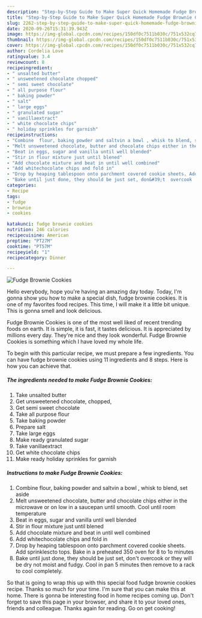 ```yaml
---
description: "Step-by-Step Guide to Make Super Quick Homemade Fudge Brownie Cookies"
title: "Step-by-Step Guide to Make Super Quick Homemade Fudge Brownie Cookies"
slug: 2262-step-by-step-guide-to-make-super-quick-homemade-fudge-brownie-cookies
date: 2020-09-26T15:31:39.943Z
image: https://img-global.cpcdn.com/recipes/150df0c7511b030c/751x532cq70/fudge-brownie-cookies-recipe-main-photo.jpg
thumbnail: https://img-global.cpcdn.com/recipes/150df0c7511b030c/751x532cq70/fudge-brownie-cookies-recipe-main-photo.jpg
cover: https://img-global.cpcdn.com/recipes/150df0c7511b030c/751x532cq70/fudge-brownie-cookies-recipe-main-photo.jpg
author: Cordelia Love
ratingvalue: 3.4
reviewcount: 8
recipeingredient:
- " unsalted butter"
- " unsweetened chocolate chopped"
- " semi sweet chocolate"
- " all purpose flour"
- " baking powder"
- " salt"
- " large eggs"
- " granulated sugar"
- " vanillaextract"
- " white chocolate chips"
- " holiday sprinkles for garnish"
recipeinstructions:
- "Combine  flour, baking powder and saltvin a bowl , whisk to blend, set aside"
- "Melt unsweetened chocolate, butter and chocolate chips either in the microwave or on low in a saucepan until smooth. Cool until room temperature"
- "Beat in eggs, sugar and vanilla until well blended"
- "Stir in flour mixture just until blened"
- "Add chocolate mixture and beat in until well combined"
- "Add whitechocolate chips and fold in"
- "Drop by heaping tablespoon onto parchment covered cookie sheets. Add sprinklescto tops. Bake in a preheated 350 oven for 8 to 1o minutes"
- "Bake until just done, they should be just set, don&#39;t  overcook  or they will be dry not moist and fudgy. Cool in pan 5 minutes then remove to a rack to cool completely."
categories:
- Recipe
tags:
- fudge
- brownie
- cookies

katakunci: fudge brownie cookies 
nutrition: 246 calories
recipecuisine: American
preptime: "PT27M"
cooktime: "PT57M"
recipeyield: "1"
recipecategory: Dinner

---
```



![Fudge Brownie Cookies](https://img-global.cpcdn.com/recipes/150df0c7511b030c/751x532cq70/fudge-brownie-cookies-recipe-main-photo.jpg)

Hello everybody, hope you're having an amazing day today. Today, I'm gonna show you how to make a special dish, fudge brownie cookies. It is one of my favorites food recipes. This time, I will make it a little bit unique. This is gonna smell and look delicious.

Fudge Brownie Cookies is one of the most well liked of recent trending foods on earth. It is simple, it is fast, it tastes delicious. It is appreciated by millions every day. They're nice and they look wonderful. Fudge Brownie Cookies is something which I have loved my whole life.




To begin with this particular recipe, we must prepare a few ingredients. You can have fudge brownie cookies using 11 ingredients and 8 steps. Here is how you can achieve that.

<!--inarticleads1-->

##### The ingredients needed to make Fudge Brownie Cookies:

1. Take  unsalted butter
1. Get  unsweetened chocolate, chopped,
1. Get  semi sweet chocolate
1. Take  all purpose flour
1. Take  baking powder
1. Prepare  salt
1. Take  large eggs
1. Make ready  granulated sugar
1. Take  vanillaextract
1. Get  white chocolate chips
1. Make ready  holiday sprinkles for garnish




<!--inarticleads2-->

##### Instructions to make Fudge Brownie Cookies:

1. Combine  flour, baking powder and saltvin a bowl , whisk to blend, set aside
1. Melt unsweetened chocolate, butter and chocolate chips either in the microwave or on low in a saucepan until smooth. Cool until room temperature
1. Beat in eggs, sugar and vanilla until well blended
1. Stir in flour mixture just until blened
1. Add chocolate mixture and beat in until well combined
1. Add whitechocolate chips and fold in
1. Drop by heaping tablespoon onto parchment covered cookie sheets. Add sprinklescto tops. Bake in a preheated 350 oven for 8 to 1o minutes
1. Bake until just done, they should be just set, don&#39;t  overcook  or they will be dry not moist and fudgy. Cool in pan 5 minutes then remove to a rack to cool completely.




So that is going to wrap this up with this special food fudge brownie cookies recipe. Thanks so much for your time. I'm sure that you can make this at home. There is gonna be interesting food in home recipes coming up. Don't forget to save this page in your browser, and share it to your loved ones, friends and colleague. Thanks again for reading. Go on get cooking!
